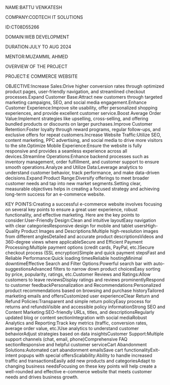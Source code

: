 NAME:BATTU VENKATESH

COMPANY:CODTECH IT SOLUTIONS

ID:CT08D55266

DOMAIN:WEB DEVELOPMENT

DURATION:JULY TO AUG 2024

MENTOR:MUZAMMIL AHMED

OVERVIEW OF THE PROJECT

PROJECT:E COMMERCE WEBSITE

OBJECTIVE:Increase Sales:Drive higher conversion rates through optimized product pages, user-friendly navigation, and streamlined checkout processes.Expand Customer Base:Attract new customers through targeted marketing campaigns, SEO, and social media engagement.Enhance Customer Experience:Improve site usability, offer personalized shopping experiences, and provide excellent customer service.Boost Average Order Value:Implement strategies like upselling, cross-selling, and offering bundled products or discounts on larger purchases.Improve Customer Retention:Foster loyalty through reward programs, regular follow-ups, and exclusive offers for repeat customers.Increase Website Traffic:Utilize SEO, content marketing, PPC advertising, and social media to drive more visitors to the site.Optimize Mobile Experience:Ensure the website is fully responsive and provides a seamless experience across all devices.Streamline Operations:Enhance backend processes such as inventory management, order fulfillment, and customer support to ensure smooth operations.Analyze and Utilize Data:Leverage analytics to understand customer behavior, track performance, and make data-driven decisions.Expand Product Range:Diversify offerings to meet broader customer needs and tap into new market segments.Setting clear, measurable objectives helps in creating a focused strategy and achieving long-term success for an e-commerce website.


KEY POINTS:Creating a successful e-commerce website involves focusing on several key points to ensure a great user experience, robust functionality, and effective marketing. Here are the key points to consider:User-Friendly Design:Clean and intuitive layoutEasy navigation with clear categoriesResponsive design for mobile and tablet usersHigh-Quality Product Images and Descriptions:Multiple high-resolution images from different anglesDetailed and accurate product descriptionsVideos and 360-degree views where applicableSecure and Efficient Payment Processing:Multiple payment options (credit cards, PayPal, etc.)Secure checkout process (SSL encryption)Simple and quick payment stepsFast and Reliable Performance:Quick loading timesReliable hostingMinimal downtimeEffective Search and Filter Options:Powerful search bar with auto-suggestionsAdvanced filters to narrow down product choicesEasy sorting by price, popularity, ratings, etc.Customer Reviews and Ratings:Allow customers to leave reviewsDisplay ratings and reviews prominentlyRespond to customer feedbackPersonalization and Recommendations:Personalized product recommendations based on browsing and purchase historyTailored marketing emails and offersCustomized user experienceClear Return and Refund Policies:Transparent and simple return policyEasy process for returns and refundsVisible and accessible policy informationStrong SEO and Content Marketing:SEO-friendly URLs, titles, and descriptionsRegularly updated blog or content sectionIntegration with social mediaRobust Analytics and Reporting:Track key metrics (traffic, conversion rates, average order value, etc.)Use analytics to understand customer behaviorAdjust strategies based on data insightsCustomer Support:Multiple support channels (chat, email, phone)Comprehensive FAQ sectionResponsive and helpful customer serviceCart Abandonment Solutions:Automated cart abandonment emailsSave cart functionalityExit-intent popups with special offersScalability:Ability to handle increased traffic and transactionsEasily add new products and categoriesAdapt to changing business needsFocusing on these key points will help create a well-rounded and effective e-commerce website that meets customer needs and drives business growth.
